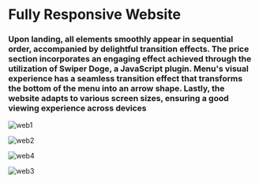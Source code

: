 # Fully Responsive Website 

<h3>Upon landing, all elements smoothly appear in sequential order, accompanied by delightful transition effects. The price section incorporates an engaging effect achieved through the utilization of Swiper Doge, a JavaScript plugin. Menu's visual experience has a seamless transition effect that transforms the bottom of the menu into an arrow shape. Lastly, the website adapts to various screen sizes, ensuring a good viewing experience across devices</h3>
 
![web1](https://github.com/atJrd-Jr/Concept-Website-/assets/121316243/3b439d2e-c9d3-46c3-82e6-c8a64c26952d)


![web2](https://github.com/atJrd-Jr/Concept-Website-/assets/121316243/dc9da766-a446-437a-93e6-35e0d81d3f5c)


![web4](https://github.com/atJrd-Jr/Concept-Website-/assets/121316243/c8d31744-cdfb-47c7-84bc-430ef5f738d2)


![web3](https://github.com/atJrd-Jr/Concept-Website-/assets/121316243/1d279e7d-50b9-4684-8714-d23177fdeea2)
